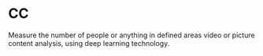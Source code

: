 # CC
Measure the number of people or anything in defined areas video or picture content analysis, using deep learning technology.
